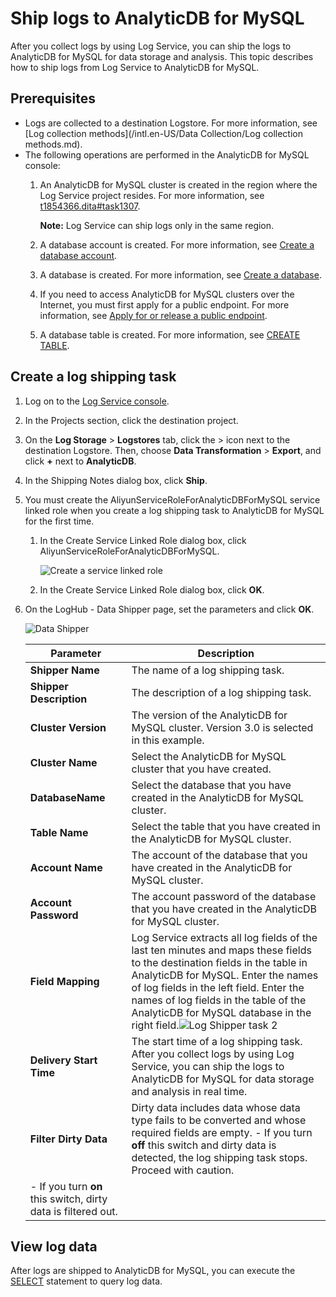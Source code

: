 # Ship logs to AnalyticDB for MySQL

After you collect logs by using Log Service, you can ship the logs to AnalyticDB for MySQL for data storage and analysis. This topic describes how to ship logs from Log Service to AnalyticDB for MySQL.

## Prerequisites

-   Logs are collected to a destination Logstore. For more information, see [Log collection methods](/intl.en-US/Data Collection/Log collection methods.md).
-   The following operations are performed in the AnalyticDB for MySQL console:
    1.  An AnalyticDB for MySQL cluster is created in the region where the Log Service project resides. For more information, see [t1854366.dita\#task1307]().

        **Note:** Log Service can ship logs only in the same region.

    2.  A database account is created. For more information, see [Create a database account]().
    3.  A database is created. For more information, see [Create a database]().
    4.  If you need to access AnalyticDB for MySQL clusters over the Internet, you must first apply for a public endpoint. For more information, see [Apply for or release a public endpoint]().
    5.  A database table is created. For more information, see [CREATE TABLE]().

## Create a log shipping task

1.  Log on to the [Log Service console](https://sls.console.aliyun.com).

2.  In the Projects section, click the destination project.

3.  On the **Log Storage** \> **Logstores** tab, click the \> icon next to the destination Logstore. Then, choose **Data Transformation** \> **Export**, and click **+** next to **AnalyticDB**.

4.  In the Shipping Notes dialog box, click **Ship**.

5.  You must create the AliyunServiceRoleForAnalyticDBForMySQL service linked role when you create a log shipping task to AnalyticDB for MySQL for the first time.

    1.  In the Create Service Linked Role dialog box, click AliyunServiceRoleForAnalyticDBForMySQL.

        ![Create a service linked role](https://static-aliyun-doc.oss-accelerate.aliyuncs.com/assets/img/en-US/2549276061/p179192.png)

    2.  In the Create Service Linked Role dialog box, click **OK**.

6.  On the LogHub - Data Shipper page, set the parameters and click **OK**.

    ![Data Shipper](https://static-aliyun-doc.oss-accelerate.aliyuncs.com/assets/img/en-US/2549276061/p179204.png)

    |Parameter|Description|
    |---------|-----------|
    |**Shipper Name**|The name of a log shipping task.|
    |**Shipper Description**|The description of a log shipping task.|
    |**Cluster Version**|The version of the AnalyticDB for MySQL cluster. Version 3.0 is selected in this example.|
    |**Cluster Name**|Select the AnalyticDB for MySQL cluster that you have created.|
    |**DatabaseName**|Select the database that you have created in the AnalyticDB for MySQL cluster.|
    |**Table Name**|Select the table that you have created in the AnalyticDB for MySQL cluster.|
    |**Account Name**|The account of the database that you have created in the AnalyticDB for MySQL cluster.|
    |**Account Password**|The account password of the database that you have created in the AnalyticDB for MySQL cluster.|
    |**Field Mapping**|Log Service extracts all log fields of the last ten minutes and maps these fields to the destination fields in the table in AnalyticDB for MySQL. Enter the names of log fields in the left field. Enter the names of log fields in the table of the AnalyticDB for MySQL database in the right field.![Log Shipper task 2](https://static-aliyun-doc.oss-accelerate.aliyuncs.com/assets/img/en-US/2549276061/p76519.jpg) |
    |**Delivery Start Time**|The start time of a log shipping task. After you collect logs by using Log Service, you can ship the logs to AnalyticDB for MySQL for data storage and analysis in real time. |
    |**Filter Dirty Data**|Dirty data includes data whose data type fails to be converted and whose required fields are empty.    -   If you turn **off** this switch and dirty data is detected, the log shipping task stops. Proceed with caution.
    -   If you turn **on** this switch, dirty data is filtered out. |


## View log data

After logs are shipped to AnalyticDB for MySQL, you can execute the [SELECT]() statement to query log data.

